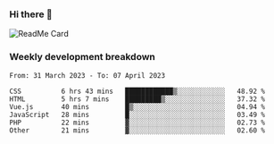 ### Hi there 👋

<!--
**itzcy/itzcy** is a ✨ _special_ ✨ repository because its `README.md` (this file) appears on your GitHub profile.

Here are some ideas to get you started:

- 🔭 I’m currently working on ...
- 🌱 I’m currently learning ...
- 👯 I’m looking to collaborate on ...
- 🤔 I’m looking for help with ...
- 💬 Ask me about ...
- 📫 How to reach me: ...
- 😄 Pronouns: ...
- ⚡ Fun fact: ...
-->
![ReadMe Card](https://github-readme-stats.vercel.app/api?username=itzcy&show_icons=true&title_color=2d3198&icon_color=797cb8&text_color=24292e&bg_color=f6f8fa)

### Weekly development breakdown
<!--START_SECTION:waka-->

```text
From: 31 March 2023 - To: 07 April 2023

CSS          6 hrs 43 mins   ████████████▒░░░░░░░░░░░░   48.92 %
HTML         5 hrs 7 mins    █████████▒░░░░░░░░░░░░░░░   37.32 %
Vue.js       40 mins         █▒░░░░░░░░░░░░░░░░░░░░░░░   04.94 %
JavaScript   28 mins         █░░░░░░░░░░░░░░░░░░░░░░░░   03.49 %
PHP          22 mins         ▓░░░░░░░░░░░░░░░░░░░░░░░░   02.73 %
Other        21 mins         ▓░░░░░░░░░░░░░░░░░░░░░░░░   02.60 %
```

<!--END_SECTION:waka-->
